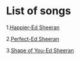 List of songs
===============================
1.[Happier-Ed Sheeran](Happier/happier-lyric.md)<br/>

2.[Perfect-Ed Sheeran](Perfect/perfect-lyric.md)

3.[Shape of You-Ed Sheeran](Shape-of-you/Shape-of-you-lyrics.md)